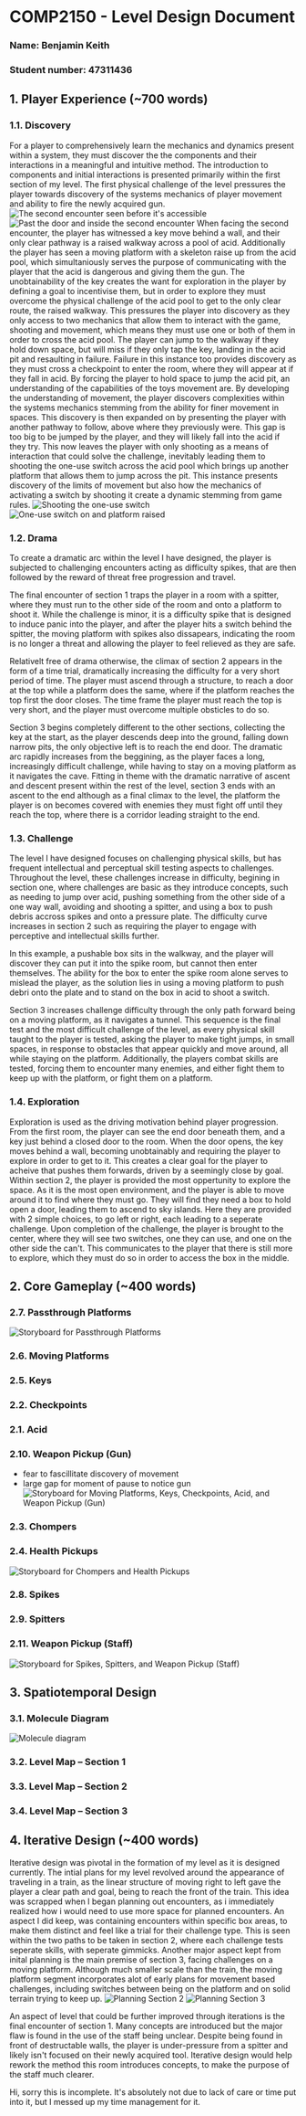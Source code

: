 # COMP2150  - Level Design Document
### Name: Benjamin Keith
### Student number: 47311436

## 1. Player Experience (~700 words)
### 1.1. Discovery
For a player to comprehensively learn the mechanics and dynamics present within a system, they must discover the the components and their interactions in a meaningful and intuitive method. The introduction to components and initial interactions is presented primarily within the first section of my level. The first physical challenge of the level pressures the player towards discovery of the systems mechanics of player movement and ability to fire the newly acquired gun. 
![The second encounter seen before it's accessible](DocImages/BeforeAcidDoor.png)
![Past the door and inside the second encounter](DocImages/AfterAcidDoor.png)
When facing the second encounter, the player has witnessed a key move behind a wall, and their only clear pathway is a raised walkway across a pool of acid. Additionally the player has seen a moving platform with a skeleton raise up from the acid pool, which simultaniously serves the purpose of communicating with the player that the acid is dangerous and giving them the gun. The unobtainability of the key creates the want for exploration in the player by defining a goal to incentivise them, but in order to explore they must overcome the physical challenge of the acid pool to get to the only clear route, the raised walkway. This pressures the player into discovery as they only access to two mechanics that allow them to interact with the game, shooting and movement, which means they must use one or both of them in order to cross the acid pool. The player can jump to the walkway if they hold down space, but will miss if they only tap the key, landing in the acid pit and resaulting in failure. Failure in this instance too provides discovery as they must cross a checkpoint to enter the room, where they will appear at if they fall in acid. By forcing the player to hold space to jump the acid pit, an understanding of the capabilities of the toys movement are. By developing the understanding of movement, the player discovers complexities within the systems mechanics stemming from the ability for finer movement in spaces.
This discovery is then expanded on by presenting the player with another pathway to follow, above where they previously were. This gap is too big to be jumped by the player, and they will likely fall into the acid if they try. This now leaves the player with only shooting as a means of interaction that could solve the challenge, inevitably leading them to shooting the one-use switch across the acid pool which brings up another platform that allows them to jump across the pit. This instance presents discovery of the limits of movement but also how the mechanics of activating a switch by shooting it create a dynamic stemming from game rules.
![Shooting the one-use switch](DocImages/AcidSwitchOff.png)
![One-use switch on and platform raised](DocImages/AcidSwitchOn.png)


### 1.2. Drama
To create a dramatic arc within the level I have designed, the player is subjected to challenging encounters acting as difficulty spikes, that are then followed by the reward of threat free progression and travel.

The final encounter of section 1 traps the player in a room with a spitter, where they must run to the other side of the room and onto a platform to shoot it. While the challenge is minor, it is a difficulty spike that is designed to induce panic into the player, and after the player hits a switch behind the spitter, the moving platform with spikes also dissapears, indicating the room is no longer a threat and allowing the player to feel relieved as they are safe. 

Relativelt free of drama otherwise, the climax of section 2 appears in the form of a time trial, dramatically increasing the difficulty for a very short period of time. The player must ascend through a structure, to reach a door at the top while a platform does the same, where if the platform reaches the top first the door closes. The time frame the player must reach the top is very short, and the player must overcome multiple obsticles to do so.

Section 3 begins completely different to the other sections, collecting the key at the start, as the player descends deep into the ground, falling down narrow pits, the only objective left is to reach the end door.  The dramatic arc rapidly increases from the beggining, as the player faces a long, increasingly difficult challenge, while having to stay on a moving platform as it navigates the cave. Fitting in theme with the dramatic narrative of ascent and descent present within the rest of the level, section 3 ends with an ascent to the end although as a final climax to the level, the platform the player is on becomes covered with enemies they must fight off until they reach the top, where there is a corridor leading straight to the end.

### 1.3. Challenge
The level I have designed focuses on challenging physical skills, but has frequent intellectual and perceptual skill testing aspects to challenges. Throughout the level, these challenges increase in difficulty, begining in section one, where challenges are basic as they introduce concepts, such as needing to jump over acid, pushing something from the other side of a one way wall, avoiding and shooting a spitter, and using a box to push debris accross spikes and onto a pressure plate. The difficulty curve increases in section 2 such as requiring the player to engage with perceptive and intellectual skills further. 

In this example, a pushable box sits in the walkway, and the player will discover they can put it into the spike room, but cannot then enter themselves. The ability for the box to enter the spike room alone serves to mislead the player, as the solution lies in using a moving platform to push debri onto the plate and to stand on the box in acid to shoot a switch. 

Section 3 increases challenge difficulty through the only path forward being on a moving platform, as it navigates a tunnel. This sequence is the final test and the most difficult challenge of the level, as every physical skill taught to the player is tested, asking the player to make tight jumps, in small spaces, in response to obstacles that appear quickly and move around, all while staying on the platform. Additionally, the players combat skills are tested, forcing them to encounter many enemies, and either fight them to keep up with the platform, or fight them on a platform. 


### 1.4. Exploration
Exploration is used as the driving motivation behind player progression. From the first room, the player can see the end door beneath them, and a key just behind a closed door to the room. When the door opens, the key moves behind a wall, becoming unobtainably and requiring the player to explore in order to get to it. This creates a clear goal for the player to acheive that pushes them forwards, driven by a seemingly close by goal.
Within section 2, the player is provided the most oppertunity to explore the space. As it is the most open environment, and the player is able to move around it to find where they must go. They will find they need a box to hold open a door, leading them to ascend to sky islands. Here they are provided with 2 simple choices, to go left or right, each leading to a seperate challenge. Upon completion of the challenge, the player is brought to the center, where they will see two switches, one they can use, and one on the other side the can't. This communicates to the player that there is still more to explore, which they must do so in order to access the box in the middle.


## 2. Core Gameplay (~400 words)

### 2.7. Passthrough Platforms
![Storyboard for Passthrough Platforms](DocImages/FinStoryBoard1.png)

### 2.6. Moving Platforms 
### 2.5. Keys
### 2.2. Checkpoints
### 2.1. Acid
### 2.10. Weapon Pickup (Gun)
- fear to fascillitate discovery of movement
- large gap for moment of pause to notice gun
![Storyboard for Moving Platforms, Keys, Checkpoints, Acid, and Weapon Pickup (Gun)](DocImages/FinStoryBoard2.png)

### 2.3. Chompers
### 2.4. Health Pickups
![Storyboard for Chompers and Health Pickups](DocImages/FinStoryBoard3.png)


### 2.8. Spikes
### 2.9. Spitters
### 2.11. Weapon Pickup (Staff)
![Storyboard for Spikes, Spitters, and Weapon Pickup (Staff)](DocImages/FinStoryBoard4.png)

## 3. Spatiotemporal Design
### 3.1. Molecule Diagram
![Molecule diagram](DocImages/MoleculeDiagram.png)
### 3.2. Level Map – Section 1

### 3.3.	Level Map – Section 2

### 3.4.	Level Map – Section 3

## 4. Iterative Design (~400 words)
Iterative design was pivotal in the formation of my level as it is designed currently. The intial plans for my level revolved around the appearance of traveling in a train, as the linear structure of moving right to left gave the player a clear path and goal, being to reach the front of the train. This idea was scrapped when I began planning out encounters, as i immediately realized how i would need to use more space for planned encounters. An aspect I did keep, was containing encounters within specific box areas, to make them distinct and feel like a trial for their challenge type. This is seen within the two paths to be taken in section 2, where each challenge tests seperate skills, with seperate gimmicks. 
Another major aspect kept from inital planning is the main premise of section 3, facing challenges on a moving platform. Although much smaller scale than the train, the moving platform segment incorporates alot of early plans for movement based challenges, including switches between being on the platform and on solid terrain trying to keep up.
![Planning Section 2](DocImages/PlanningSection2.jpg)
![Planning Section 3](DocImages/PlanningSection3.jpg)

An aspect of level that could be further improved through iterations is the final encounter of section 1. Many concepts are introduced but the major flaw is found in the use of the staff being unclear. Despite being found in front of destructable walls, the player is under-pressure from a spitter and likely isn't focused on their newly acquired tool. Iterative design would help rework the method this room introduces concepts, to make the purpose of the staff much clearer.


Hi, sorry this is incomplete. 
It's absolutely not due to lack of care or time put into it, but I messed up my time management for it.